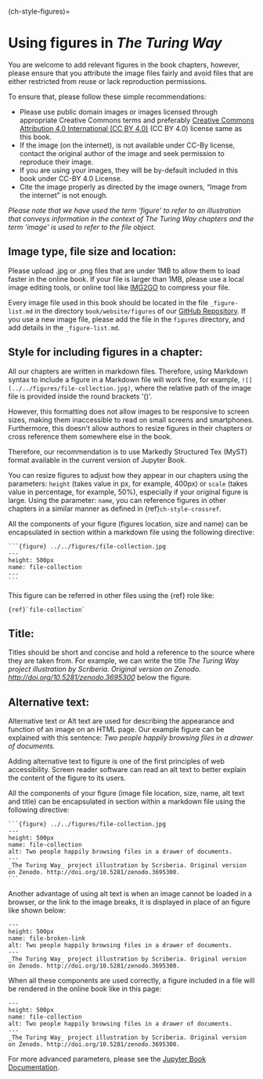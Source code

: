 (ch-style-figures)=
# Using figures in _The Turing Way_

You are welcome to add relevant figures in the book chapters, however, please ensure that you attribute the image files fairly and avoid files that are either restricted from reuse or lack reproduction permissions.

To ensure that, please follow these simple recommendations:

- Please use public domain images or images licensed through appropriate Creative Commons terms and preferably [Creative Commons Attribution 4.0 International (CC BY 4.0)](https://creativecommons.org/licenses/by/4.0/deed.ast) (CC BY 4.0) license same as this book.
- If the image (on the internet), is not available under CC-By license, contact the original author of the image and seek permission to reproduce their image.
- If you are using your images, they will be by-default included in this book under CC-BY 4.0 License.
- Cite the image properly as directed by the image owners, “Image from the internet” is not enough.

*Please note that we have used the term 'figure' to refer to an illustration that conveys information in the context of _The Turing Way_ chapters and the term 'image' is used to refer to the file object.*

## Image type, file size and location:

Please upload .jpg or .png files that are under 1MB to allow them to load faster in the online book.
If your file is larger than 1MB, please use a local image editing tools, or online tool like [IMG2GO](https://www.img2go.com/compress-image) to compress your file.

Every image file used in this book should be located in the file `_figure-list.md` in the directory `book/website/figures` of our [GitHub Repository](https://github.com/alan-turing-institute/the-turing-way/tree/master/book/website/figures).
If you use a new image file, please add the file in the `figures` directory, and add details in the `_figure-list.md`.

## Style for including figures in a chapter:

All our chapters are written in markdown files.
Therefore, using Markdown syntax to include a figure in a Markdown file will work fine, for example, `![](../../figures/file-collection.jpg)`, where the relative path of the image file is provided inside the round brackets '()'.

However, this formatting does not allow images to be responsive to screen sizes, making them inaccessible to read on small screens and smartphones.
Furthermore, this doesn't allow authors to resize figures in their chapters or cross reference them somewhere else in the book.

Therefore, our recommendation is to use Markedly Structured Tex (MyST) format available in the current version of Jupyter Book.

You can resize figures to adjust how they appear in our chapters using the parameters: `height` (takes value in px, for example, 400px) or `scale` (takes value in percentage, for example, 50%), especially if your original figure is large.
Using the parameter: `name`, you can reference figures in other chapters in a similar manner as defined in {ref}`ch-style-crossref`.

All the components of your figure (figures location, size and name) can be encapsulated in section within a markdown file using the following directive:

````
```{figure} ../../figures/file-collection.jpg
---
height: 500px
name: file-collection
---
```
````

This figure can be referred in other files using the {ref} role like:

```
{ref}`file-collection`
```

## Title:

Titles should be short and concise and hold a reference to the source where they are taken from.
For example, we can write the title *_The Turing Way_ project illustration by Scriberia. Original version on Zenodo. http://doi.org/10.5281/zenodo.3695300* below the figure.

## Alternative text:

Alternative text or Alt text are used for describing the appearance and function of an image on an HTML page.
Our example figure can be explained with this sentence: *Two people happily browsing files in a drawer of documents.*

Adding alternative text to figure is one of the first principles of web accessibility.
Screen reader software can read an alt text to better explain the content of the figure to its users.

All the components of your figure (image file location, size, name, alt text and title) can be encapsulated in section within a markdown file using the following directive:

````
```{figure} ../../figures/file-collection.jpg
---
height: 500px
name: file-collection
alt: Two people happily browsing files in a drawer of documents.
---
_The Turing Way_ project illustration by Scriberia. Original version on Zenodo. http://doi.org/10.5281/zenodo.3695300.
```
````

Another advantage of using alt text is when an image cannot be loaded in a browser, or the link to the image breaks, it is displayed in place of an figure like shown below:

```{figure} ../../figures/alt-text-demo.png
---
height: 500px
name: file-broken-link
alt: Two people happily browsing files in a drawer of documents.
---
_The Turing Way_ project illustration by Scriberia. Original version on Zenodo. http://doi.org/10.5281/zenodo.3695300.
```

When all these components are used correctly, a figure included in a file will be rendered in the online book like in this page:

```{figure} ../../figures/file-collection.jpg
---
height: 500px
name: file-collection
alt: Two people happily browsing files in a drawer of documents.
---
_The Turing Way_ project illustration by Scriberia. Original version on Zenodo. http://doi.org/10.5281/zenodo.3695300.
```

For more advanced parameters, please see the [Jupyter Book Documentation](https://jupyterbook.org/content/figures.html).
